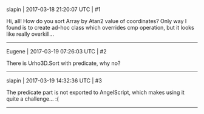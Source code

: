slapin | 2017-03-18 21:20:07 UTC | #1

Hi, all!
How do you sort Array<Vector2> by Atan2 value of coordinates?
Only way I found is to create ad-hoc class which overrides cmp operation, but it looks like really overkill...

-------------------------

Eugene | 2017-03-19 07:26:03 UTC | #2

There is Urho3D.Sort with predicate, why no?

-------------------------

slapin | 2017-03-19 14:32:36 UTC | #3

The predicate part is not exported to AngelScript, which makes using it quite a challenge... :(

-------------------------

